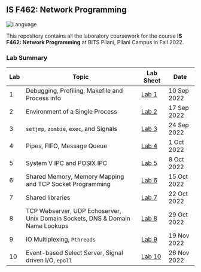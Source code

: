 ## IS F462: Network Programming
![Language](https://img.shields.io/static/v1?label=Language&message=C&color=informational&style=for-the-badge)

This repository contains all the laboratory coursework for the course **IS F462: Network Programming** at BITS Pilani, Pilani Campus in Fall 2022.

### Lab Summary

| Lab | Topic | Lab Sheet | Date |
| ------------- | ------------- | --- | -- |
| 1  | Debugging, Profiling, Makefile and Process info | [Lab 1](lab-01/labsheet.pdf) | 10 Sep 2022 |
| 2  | Environment of a Single Process | [Lab 2](lab-02/labsheet.pdf) | 17 Sep 2022 |
| 3  | `setjmp`, `zombie`, `exec`, and Signals | [Lab 3](lab-03/labsheet.pdf) | 24 Sep 2022 |
| 4  | Pipes, FIFO, Message Queue | [Lab 4](lab-04/labsheet.pdf) | 1 Oct 2022 |
| 5  | System V IPC and POSIX IPC | [Lab 5](lab-05/labsheet.pdf) | 8 Oct 2022 |
| 6  | Shared Memory, Memory Mapping and TCP Socket Programming | [Lab 6](lab-06/labsheet.pdf) | 15 Oct 2022 |
| 7  | Shared libraries | [Lab 7](lab-07/labsheet.pdf) | 22 Oct 2022 |
| 8  | TCP Webserver, UDP Echoserver, Unix Domain Sockets, DNS & Domain Name Lookups | [Lab 8](lab-08/labsheet.pdf) | 29 Oct 2022 |
| 9  | IO Multiplexing, `Pthreads` | [Lab 9](lab-09/labsheet.pdf) | 19 Nov 2022 |
| 10 | Event-based Select Server, Signal driven I/O, `epoll` | [Lab 10](lab-10/labsheet.pdf) | 26 Nov 2022 |


